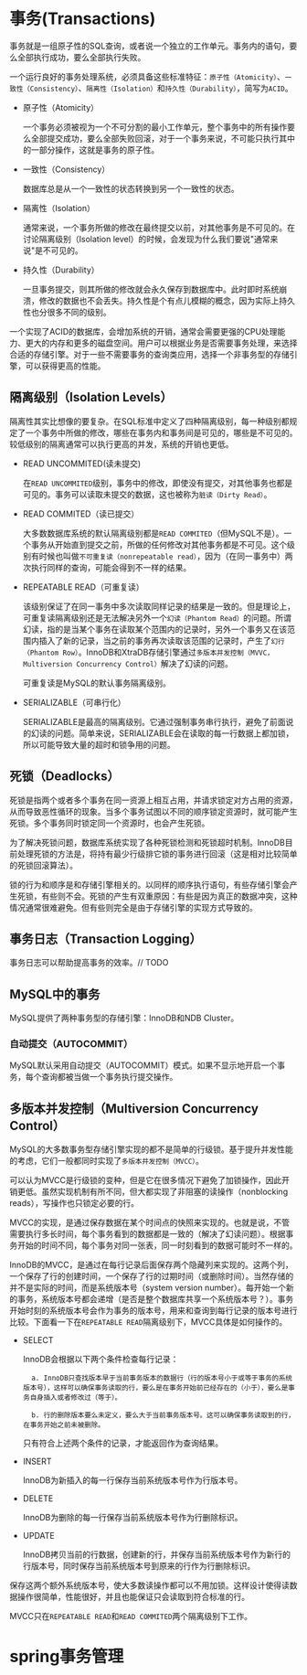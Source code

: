 # 事务(Transactions)

事务就是一组原子性的SQL查询，或者说一个独立的工作单元。事务内的语句，要么全部执行成功，要么全部执行失败。

一个运行良好的事务处理系统，必须具备这些标准特征：`原子性（Atomicity）`、`一致性（Consistency）`、`隔离性（Isolation）`和`持久性（Durability）`，简写为`ACID`。

- 原子性（Atomicity）

    一个事务必须被视为一个不可分割的最小工作单元，整个事务中的所有操作要么全部提交成功，要么全部失败回滚，对于一个事务来说，不可能只执行其中的一部分操作，这就是事务的原子性。

- 一致性（Consistency）

    数据库总是从一个一致性的状态转换到另一个一致性的状态。

- 隔离性（Isolation）

    通常来说，一个事务所做的修改在最终提交以前，对其他事务是不可见的。在讨论隔离级别（Isolation level）的时候，会发现为什么我们要说"通常来说"是不可见的。

- 持久性（Durability）

    一旦事务提交，则其所做的修改就会永久保存到数据库中。此时即时系统崩溃，修改的数据也不会丢失。持久性是个有点儿模糊的概念，因为实际上持久性也分很多不同的级别。

一个实现了ACID的数据库，会增加系统的开销，通常会需要更强的CPU处理能力、更大的内存和更多的磁盘空间。用户可以根据业务是否需要事务处理，来选择合适的存储引擎。对于一些不需要事务的查询类应用，选择一个非事务型的存储引擎，可以获得更高的性能。

## 隔离级别（Isolation Levels）

隔离性其实比想像的要复杂。在SQL标准中定义了四种隔离级别，每一种级别都规定了一个事务中所做的修改，哪些在事务内和事务间是可见的，哪些是不可见的。较低级别的隔离通常可以执行更高的并发，系统的开销也更低。

- READ UNCOMMITED(读未提交)
  
    在`READ UNCOMMITED`级别，事务中的修改，即使没有提交，对其他事务也都是可见的。事务可以读取未提交的数据，这也被称为`脏读（Dirty Read）`。

- READ COMMITED（读已提交）

    大多数数据库系统的默认隔离级别都是`READ COMMITED`（但MySQL不是）。一个事务从开始直到提交之前，所做的任何修改对其他事务都是不可见。这个级别有时候也叫做`不可重复读（nonrepeatable read）`，因为（在同一事务中）两次执行同样的查询，可能会得到不一样的结果。

- REPEATABLE READ（可重复读）

    该级别保证了在同一事务中多次读取同样记录的结果是一致的。但是理论上，可重复读隔离级别还是无法解决另外一个`幻读（Phantom Read）`的问题。所谓幻读，指的是当某个事务在读取某个范围内的记录时，另外一个事务又在该范围内插入了新的记录，当之前的事务再次读取该范围的记录时，产生了`幻行（Phantom Row）`。InnoDB和XtraDB存储引擎通过`多版本并发控制（MVVC，Multiversion Concurrency Control）`解决了幻读的问题。

    可重复读是MySQL的默认事务隔离级别。

- SERIALIZABLE（可串行化）

    SERIALIZABLE是最高的隔离级别。它通过强制事务串行执行，避免了前面说的幻读的问题。简单来说，SERIALIZABLE会在读取的每一行数据上都加锁，所以可能导致大量的超时和锁争用的问题。

## 死锁（Deadlocks）

死锁是指两个或者多个事务在同一资源上相互占用，并请求锁定对方占用的资源，从而导致恶性循环的现象。当多个事务试图以不同的顺序锁定资源时，就可能产生死锁。多个事务同时锁定同一个资源时，也会产生死锁。

为了解决死锁问题，数据库系统实现了各种死锁检测和死锁超时机制。InnoDB目前处理死锁的方法是，将持有最少行级排它锁的事务进行回滚（这是相对比较简单的死锁回滚算法）。

锁的行为和顺序是和存储引擎相关的。以同样的顺序执行语句，有些存储引擎会产生死锁，有些则不会。死锁的产生有双重原因：有些是因为真正的数据冲突，这种情况通常很难避免。但有些则完全是由于存储引擎的实现方式导致的。

## 事务日志（Transaction Logging）

事务日志可以帮助提高事务的效率。// TODO


## MySQL中的事务

MySQL提供了两种事务型的存储引擎：InnoDB和NDB Cluster。

### 自动提交（AUTOCOMMIT）

MySQL默认采用自动提交（AUTOCOMMIT）模式。如果不显示地开启一个事务，每个查询都被当做一个事务执行提交操作。

## 多版本并发控制（Multiversion Concurrency Control）

MySQL的大多数事务型存储引擎实现的都不是简单的行级锁。基于提升并发性能的考虑，它们一般都同时实现了`多版本并发控制（MVCC）`。

可以认为MVCC是行级锁的变种，但是它在很多情况下避免了加锁操作，因此开销更低。虽然实现机制有所不同，但大都实现了非阻塞的读操作（nonblocking reads），写操作也只锁定必要的行。

MVCC的实现，是通过保存数据在某个时间点的快照来实现的。也就是说，不管需要执行多长时间，每个事务看到的数据都是一致的（解决了幻读问题）。根据事务开始的时间不同，每个事务对同一张表，同一时刻看到的数据可能时不一样的。

InnoDB的MVCC，是通过在每行记录后面保存两个隐藏列来实现的。这两个列，一个保存了行的创建时间，一个保存了行的过期时间（或删除时间）。当然存储的并不是实际的时间，而是系统版本号（system version number）。每开始一个新的事务，系统版本号都会递增（是否是整个数据库共享一个系统版本号？）。事务开始时刻的系统版本号会作为事务的版本号，用来和查询到每行记录的版本号进行比较。下面看一下在`REPEATABLE READ`隔离级别下，MVCC具体是如何操作的。

- SELECT

    InnoDB会根据以下两个条件检查每行记录：
        
        a. InnoDB只查找版本早于当前事务版本的数据行（行的版本号小于或等于事务的系统版本号），这样可以确保事务读取的行，要么是在事务开始前已经存在的（小于），要么是事务自身插入或者修改过（等于）。
        
        b. 行的删除版本要么未定义，要么大于当前事务版本号。这可以确保事务读取到的行，在事务开始之前未被删除。

    只有符合上述两个条件的记录，才能返回作为查询结果。

- INSERT

    InnoDB为新插入的每一行保存当前系统版本号作为行版本号。

- DELETE

    InnoDB为删除的每一行保存当前系统版本号作为行删除标识。

- UPDATE

    InnoDB拷贝当前的行数据，创建新的行，并保存当前系统版本号作为新行的行版本号，同时保存当前系统版本号到原来的行作为行删除标识。

保存这两个额外系统版本号，使大多数读操作都可以不用加锁。这样设计使得读数据操作很简单，性能很好，并且也能保证只会读取到符合标准的行。

MVCC只在`REPEATABLE READ`和`READ COMMITED`两个隔离级别下工作。

# spring事务管理
